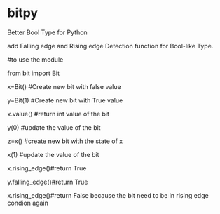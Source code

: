 # bitpy
Better Bool Type for Python

add Falling edge and Rising edge Detection function for Bool-like Type.

#to use the module 

from bit import Bit

x=Bit() #Create new bit with false value

y=Bit(1) #Create new bit with True value

x.value() #return int value of the bit

y(0)  #update the value of the bit

z=x() #create new bit with the state of x

x(1) #update the value of the bit

x.rising_edge()#return True

y.falling_edge()#return True

x.rising_edge()#return False because the bit need to be in rising edge condion again 






